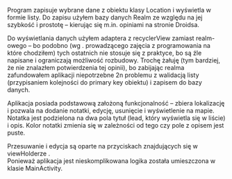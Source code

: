 Program zapisuje wybrane dane z obiektu klasy Location i wyświetla w formie listy. Do zapisu użyłem bazy danych Realm ze względu na jej szybkość i prostotę – kierując się m.in. opiniami na stronie Droidsa. 

Do wyświetlania danych użyłem adaptera z recyclerView zamiast realm-owego – bo podobno (wg . prowadzącego zajęcia z programowania na które chodziłem) tych ostatnich nie stosuje się z praktyce, bo są źle napisane i ograniczają możliwość rozbudowy. Trochę żałuję (tym bardziej, że nie znalazłem potwierdzenia tej opinii), bo zabijając realma zafundowałem aplikacji  niepotrzebne 2n problemu z walidacją listy (przypisaniem kolejności do primary key obiektu) i zapisem do bazy danych.    
  
Aplikacja posiada podstawową założoną funkcjonalność – zbiera lokalizację i pozwala na dodanie notatki, edycję, usunięcie i wyświetlenie na mapie. Notatka jest podzielona na dwa pola tytuł (lead, który wyświetla się w liście) i opis. Kolor notatki zmienia się w zależności od tego czy pole z opisem jest puste.  

Przesuwanie i edycja są oparte na przyciskach znajdujących się w viewHolderze .  
Ponieważ aplikacja jest nieskomplikowana logika została umieszczona w klasie MainActivity. 
